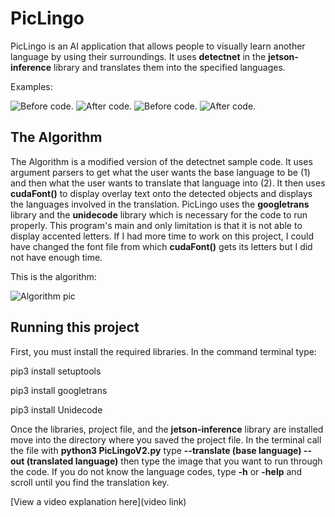 # PicLingo

 PicLingo is an AI application that allows people to visually learn another language by using their surroundings. It uses **detectnet** in the 
 **jetson-inference** library and translates them into the specified languages.

Examples:

![Before code.](https://i.imgur.com/1ZMmiGh.jpg)
![After code.](https://i.imgur.com/0LmBMh2.jpg)
![Before code.](https://i.imgur.com/fWfoa4l.jpg)
![After code.](https://i.imgur.com/wjapAd1.jpg)
## The Algorithm

The Algorithm is a modified version of the detectnet sample code. It uses argument parsers to get what the user wants the base language to be (1) and then what
the user wants to translate that language into (2). It then uses **cudaFont()** to display overlay text onto the detected objects and displays the languages
involved in the translation. PicLingo uses the **googletrans** library and the **unidecode** library which is necessary for the code to run properly. This
program's main and only limitation is that it is not able to display accented letters. If I had more time to work on this project, I could have changed the font
file from which **cudaFont()** gets its letters but I did not have enough time.

This is the algorithm:

![Algorithm pic](https://i.imgur.com/ZfCKDov.jpg)

## Running this project

First, you must install the required libraries. In the command terminal type:

pip3 install setuptools

pip3 install googletrans

pip3 install Unidecode

Once the libraries, project file, and the **jetson-inference** library are installed move into the directory where you saved the project file. In the terminal call
the file with **python3 PicLingoV2.py** type **--translate (base language) --out (translated language)** then type the image that you want to run through the code. 
If you do not know the language codes, type **-h** or **-help** and scroll until you find the translation key.

[View a video explanation here](video link)
